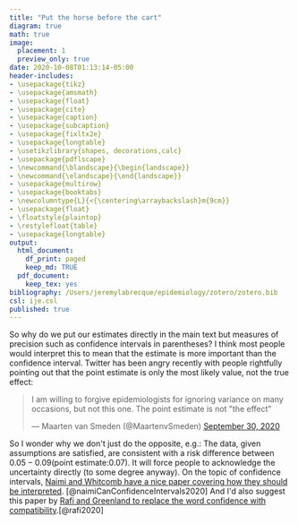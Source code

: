 ```yaml
---
title: "Put the horse before the cart"
diagram: true
math: true
image:
  placement: 1
  preview_only: true
date: 2020-10-08T01:13:14-05:00
header-includes:
- \usepackage{tikz}
- \usepackage{amsmath}
- \usepackage{float}
- \usepackage{cite}
- \usepackage{caption}
- \usepackage{subcaption}
- \usepackage{fixltx2e}
- \usepackage{longtable}
- \usetikzlibrary{shapes, decorations,calc}
- \usepackage{pdflscape}
- \newcommand{\blandscape}{\begin{landscape}}
- \newcommand{\elandscape}{\end{landscape}}
- \usepackage{multirow}
- \usepackage{booktabs}
- \newcolumntype{L}{<{\centering\arraybackslash}m{9cm}}
- \usepackage{float}
- \floatstyle{plaintop}
- \restylefloat{table}
- \usepackage{longtable}
output:
  html_document:
    df_print: paged
    keep_md: TRUE
  pdf_document:
    keep_tex: yes
bibliography: /Users/jeremylabrecque/epidemiology/zotero/zotero.bib
csl: ije.csl
published: true
---
```


So why do we put our estimates directly in the main text but measures of precision such as confidence intervals in parentheses? I think most people would interpret this to mean that the estimate is more important than the confidence interval. Twitter has been angry recently with people rightfully pointing out that the point estimate is only the most likely value, not the true effect: 

<blockquote class="twitter-tweet" data-conversation="none"><p lang="en" dir="ltr">I am willing to forgive epidemiologists for ignoring variance on many occasions, but not this one. The point estimate is not &quot;the effect&quot;</p>&mdash; Maarten van Smeden (@MaartenvSmeden) <a href="https://twitter.com/MaartenvSmeden/status/1311326102195974145?ref_src=twsrc%5Etfw">September 30, 2020</a></blockquote> <script async src="https://platform.twitter.com/widgets.js" charset="utf-8"></script>

So I wonder why we don't just do the opposite, e.g.: The data, given assumptions are satisfied, are consistent with a risk difference between $0.05-0.09 (\textrm{point estimate:} 0.07)$.  It will force people to acknowledge the uncertainty directly (to some degree anyway). On the topic of confidence intervals, [Naimi and Whitcomb have a nice paper covering how they should be interpreted](https://pubmed.ncbi.nlm.nih.gov/31994696/). [@naimiCanConfidenceIntervals2020] And I'd also suggest this paper by [Rafi and Greenland to replace the word confidence with compatibility](https://bmcmedresmethodol.biomedcentral.com/articles/10.1186/s12874-020-01105-9).[@rafi2020]



